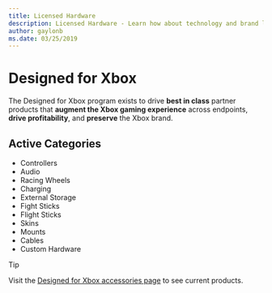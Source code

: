 ```yaml
---
title: Licensed Hardware
description: Licensed Hardware - Learn how about technology and brand licensing for Xbox and Surface devices.
author: gaylonb
ms.date: 03/25/2019
---
```


# Designed for Xbox

The Designed for Xbox program exists to drive **best in class** partner products that **augment the Xbox gaming experience** across endpoints, **drive profitability**, and **preserve** the Xbox brand.

## Active Categories
- Controllers
- Audio
- Racing Wheels
- Charging
- External Storage
- Fight Sticks
- Flight Sticks
- Skins
- Mounts
- Cables
- Custom Hardware

> [!TIP]
> Visit the [Designed for Xbox accessories page](http://aka.ms/D4Xbox_featured) to see current products.